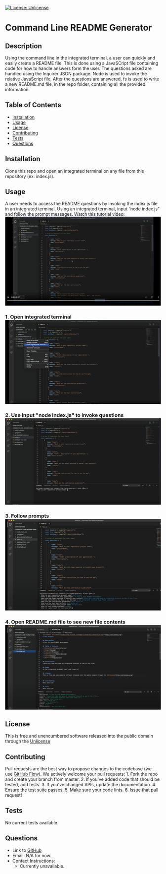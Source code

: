 [![License: Unlicense](https://img.shields.io/badge/license-Unlicense-blue.svg)](http://unlicense.org/)
# Command Line README Generator

## Description
Using the command line in the integrated terminal, a user can quickly and easily create a README file. This is done using a JavaSCript file containing code for how to handle answers form the user. The questions asked are handled using the Inquirer JSON package. Node is used to invoke the relative JavaScript file. After the questions are answered, fs is used to write a new README.md file, in the repo folder, containing all the provided information.

## Table of Contents
* [Installation](#installation)
* [Usage](#usage)
* [License](#license)
* [Contributing](#contributing)
* [Tests](#tests)
* [Questions](#questions)

## Installation
Clone this repo and open an integrated terminal on any file from this repository (ex: index.js).

## Usage
A user needs to access the README questions by invoking the index.js file in an integrated terminal. Using an integrated terminal, input “node index.js” and follow the prompt messages. Watch this tutorial video:
[<img src="./tutorial.png" alt="tutotial">](https://drive.google.com/file/d/1jpFTixqfSgUBDUg5ImpLKwr_IeDEGYX0/view)
### 1. Open integrated terminal <img src="./right-click.png" alt="open-int-terminal">
### 2. Use input "node index.js" to invoke questions <img src="./int-term.png" alt="node">
### 3. Follow prompts <img src="./prompts.png" alt="prompts">
### 4. Open README.md file to see new file contents <img src="./final.png" alt="readme-preview">

## License
This is free and unencumbered software released into the public domain through the [Unlicense](http://unlicense.org/)


## Contributing
Pull requests are the best way to propose changes to the codebase (we use [GitHub Flow](https://guides.github.com/introduction/flow/index.html)). We actively welcome your pull requests: 1. Fork the repo and create your branch from master. 2. If you've added code that should be tested, add tests. 3. If you've changed APIs, update the documentation. 4. Ensure the test suite passes. 5. Make sure your code lints. 6. Issue that pull request!

## Tests
No current tests available.

## Questions 
* Link to [GitHub](https://github.com/HayWah27)
* Email: N/A for now.
* Contact Instructions: 
  * Currently unavailable.
